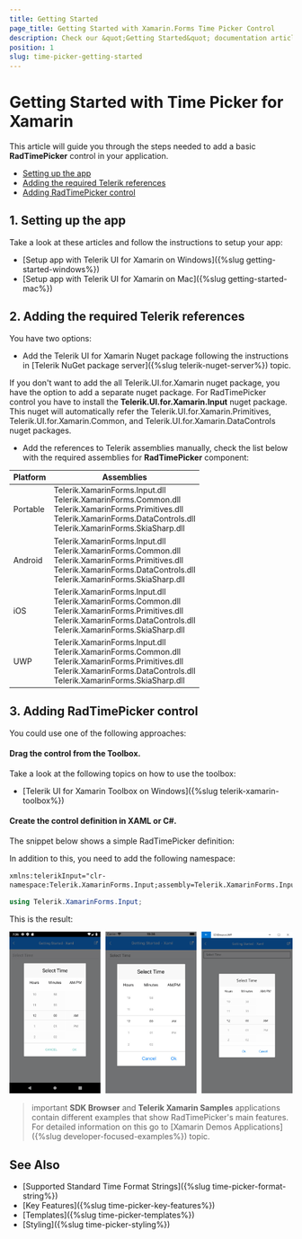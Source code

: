 ```yaml
---
title: Getting Started
page_title: Getting Started with Xamarin.Forms Time Picker Control
description: Check our &quot;Getting Started&quot; documentation article for Telerik TimePicker for Xamarin control.
position: 1
slug: time-picker-getting-started
---
```


# Getting Started with Time Picker for Xamarin

This article will guide you through the steps needed to add a basic **RadTimePicker** control in your application.

* [Setting up the app](#1-setting-up-the-app)
* [Adding the required Telerik references](#2-adding-the-required-telerik-references)
* [Adding RadTimePicker control](#3-adding-radtimepicker-control)

## 1. Setting up the app

Take a look at these articles and follow the instructions to setup your app:

- [Setup app with Telerik UI for Xamarin on Windows]({%slug getting-started-windows%})
- [Setup app with Telerik UI for Xamarin on Mac]({%slug getting-started-mac%})

## 2. Adding the required Telerik references

You have two options:

* Add the Telerik UI for Xamarin Nuget package following the instructions in [Telerik NuGet package server]({%slug telerik-nuget-server%}) topic.

If you don't want to add the all Telerik.UI.for.Xamarin nuget package, you have the option to add a separate nuget package. For RadTimePicker control you have to install the **Telerik.UI.for.Xamarin.Input** nuget package. This nuget will automatically refer the Telerik.UI.for.Xamarin.Primitives, Telerik.UI.for.Xamarin.Common, and Telerik.UI.for.Xamarin.DataControls nuget packages.

* Add the references to Telerik assemblies manually, check the list below with the required assemblies for **RadTimePicker** component:

| Platform | Assemblies |
| -------- | ---------- |
| Portable | Telerik.XamarinForms.Input.dll<br/>Telerik.XamarinForms.Common.dll<br/>Telerik.XamarinForms.Primitives.dll<br/>Telerik.XamarinForms.DataControls.dll<br/>Telerik.XamarinForms.SkiaSharp.dll |
| Android  | Telerik.XamarinForms.Input.dll<br/>Telerik.XamarinForms.Common.dll<br/>Telerik.XamarinForms.Primitives.dll<br/>Telerik.XamarinForms.DataControls.dll<br/>Telerik.XamarinForms.SkiaSharp.dll |
| iOS      | Telerik.XamarinForms.Input.dll<br/>Telerik.XamarinForms.Common.dll<br/>Telerik.XamarinForms.Primitives.dll<br/>Telerik.XamarinForms.DataControls.dll<br/>Telerik.XamarinForms.SkiaSharp.dll |
| UWP      | Telerik.XamarinForms.Input.dll<br/>Telerik.XamarinForms.Common.dll<br/>Telerik.XamarinForms.Primitives.dll<br/>Telerik.XamarinForms.DataControls.dll<br/>Telerik.XamarinForms.SkiaSharp.dll |

## 3. Adding RadTimePicker control

You could use one of the following approaches:

#### Drag the control from the Toolbox. 

Take a look at the following topics on how to use the toolbox:

* [Telerik UI for Xamarin Toolbox on Windows]({%slug telerik-xamarin-toolbox%})
	
#### Create the control definition in XAML or C#.

The snippet below shows a simple RadTimePicker definition:

<snippet id='timepicker-getting-started-xaml' />
<snippet id='timepicker-getting-started-csharp' />

In addition to this, you need to add the following namespace:

```XAML
xmlns:telerikInput="clr-namespace:Telerik.XamarinForms.Input;assembly=Telerik.XamarinForms.Input"
```
```C#
using Telerik.XamarinForms.Input;
```

This is the result:

![RadTimePicker](images/timepicker_getting_started.png)

>important **SDK Browser** and **Telerik Xamarin Samples** applications contain different examples that show RadTimePicker's main features. For detailed information on this go to [Xamarin Demos Applications]({%slug developer-focused-examples%}) topic.

## See Also

- [Supported Standard Time Format Strings]({%slug time-picker-format-string%})
- [Key Features]({%slug time-picker-key-features%})
- [Templates]({%slug time-picker-templates%})
- [Styling]({%slug time-picker-styling%})
